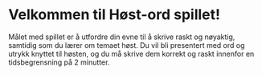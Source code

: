 # Velkommen til Høst-ord spillet!

Målet med spillet er å utfordre din evne til å skrive raskt og nøyaktig, samtidig som du lærer om temaet høst. Du vil bli presentert med ord og utrykk knyttet til høsten, og du må skrive dem korrekt og raskt innenfor en tidsbegrensning på 2 minutter.
